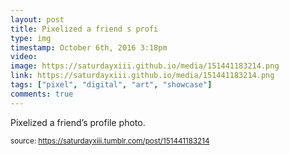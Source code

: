 ```yaml
---
layout: post
title: Pixelized a friend s profi
type: img
timestamp: October 6th, 2016 3:18pm
video: 
image: https://saturdayxiii.github.io/media/151441183214.png
link: https://saturdayxiii.github.io/media/151441183214.png
tags: ["pixel", "digital", "art", "showcase"]
comments: true
---
```


Pixelized a friend’s profile photo.
 
  
<small>source: https://saturdayxiii.tumblr.com/post/151441183214</small>